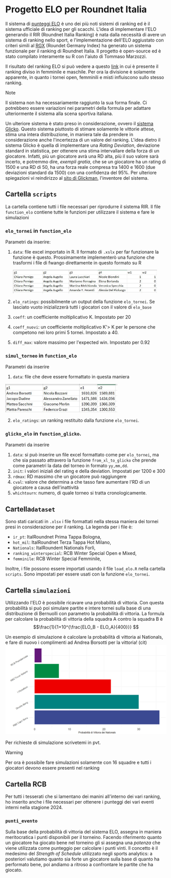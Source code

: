# Progetto ELO per Roundnet Italia

Il sistema di [punteggi ELO](https://it.m.wikipedia.org/wiki/Elo_(scacchi)) è uno dei più noti sistemi di ranking ed è il sistema ufficiale di ranking per gli scacchi.
L'idea di implementare l'ELO generando il RIR (Roundnet Italia Ranking) è nata dalla necessità di avere un sistema di ranking nello sport, e l'implementazione dell'ELO aggiustato con criteri simili al [RGX](https://playerzone.roundnetgermany.de/ranking/rg-index/) (Roundet Germany Index) ha generato un sistema funzionale per il ranking di Roundnet Italia.
Il progetto è open-source ed è stato compilato interamente su R con l'aiuto di Tommaso Marzozzi.

Il risultato del ranking ELO si può vedere a questo [link](https://docs.google.com/spreadsheets/d/13FbtZEBHiLP55SYc5CCueYtzcvP2WgjJUsmjRe2vlCk/edit?usp=sharing) in cui è presente il ranking diviso in femminile e maschile. 
Per ora la divisione è solamente apparente, in quanto i tornei open, femminili e misti influiscono sullo stesso ranking.

>[!NOTE]  
>Il sistema non ha necessariamente raggiunto la sua forma finale. Ci potrebbero essere variazioni nei parametri della formula per adattare ulteriormente il sistema alla scena sportiva italiana.

Un ulteriore sistema è stato preso in considerazione, ovvero il [sistema Glicko](https://en.wikipedia.org/wiki/Glicko_rating_system). Questo sistema piuttosto di stimare solamente le vittorie attese, stima una intera distribuzione, in maniera tale da prendere in considerazione anche l'incertezza di un valore del ranking. 
L'idea dietro il sistema Glicko è quella di implementare una *Rating Deviation*, deviazione standard in statistica, per ottenere una stima intervallare della forza di un giocatore. 
Infatti, più un giocatore avrà una RD alta, più il suo valore sarà incerto, e potremmo dire, *exempli gratia*, che se un giocatore ha un rating di 1500 e una RD di 50, ha una forza reale compresa tra 1400 e 1600 (due deviazioni standard da 1500) con una confidenza del 95%. Per ulteriore spiegazioni vi reindirizzo al [sito di Glickman](http://www.glicko.net/glicko/glicko.pdf), l'inventore del sistema.

## Cartella `scripts` 
La cartella contiene tutti i file necessari per riprodurre il sistema RIR. 
Il file `function_elo` contiene tutte le funzioni per utilizzare il sistema e fare le simulazioni

### `elo_tornei` in `function_elo`
Parametri da inserire:  
1. `data`: file excel importato in R. Il formato di `.xslx` per far funzionare la funzione è questo. Prossimamente implementerò una funzione che trasformi i file di fwango direttamente in questo formato su R

    <img src="https://github.com/FedericoGrazi/elo_roundent_italia/blob/main/datasets/esempio dataset input.jpg?raw=true" alt="plot" width="450"/>
2. `elo_ratings`: possibilmente un output della funzione `elo_tornei`. Se lasciato vuoto inizializzerà tutti i giocatori con il valore di `elo_base`
3. `coeff`: un coefficiente moltiplicativo K. Impostato per 20
4. `coeff_nuovi`: un coefficiente moltiplicativo K'> K per le persone che competono nei loro primi 5 tornei. Impostato a 40.
5. `diff_max`: valore massimo per l'expected win. Impostato per 0.92
   

### `simul_torneo` in `function_elo`
Parametri da inserire
1. `data`: file che deve essere formattato in questa maniera

<img src="https://github.com/FedericoGrazi/elo_roundent_italia/blob/main/simulazioni/input simmul.jpg?raw=true" alt="plot" width="350"/>

2. `elo_ratings`: un ranking restituito dalla funzione `elo_tornei`.

### `glicko_elo` in `function_glicko`.
Parametri da inserire
1. `data`: si può inserire un file excel formattato come per `elo_tornei`, ma che sia passato attravero la funzione `from_xl_to_glicko` che prende come parametri la data del torneo in formato `yy,mm,dd`.
2. `init`: i valori iniziali del rating e della deviation. Impostati per 1200 e 300
3. `rdmax`: RD massimo che un giocatore può raggiungere
4. `cval`: valore che determina a che tasso fare aumentare l'RD di un giocatore a causa dell'inattività
5. `whichtourn`: numero, di quale torneo si tratta cronologicamente.
   
## Cartella`dataset`
Sono stati caricati in `.xlsx` i file formattati nella stessa maniera dei tornei presi in considerazione per il ranking.
La legenda per i file è:
  
  - `ir_pt`: ItalRoundnet Prima Tappa Bologna,
  - `hot_mil`: ItalRoundnet Terza Tappa Hot Milano,
  - `Nationals`: ItalRoundent Nationals Forlì,
  - `ranking_winterspecial`: RCB Winter Special Open e Mixed,
  - `femminile`: RCB Winter Special Femminile,

Inoltre, i file possono essere importati usando il file `load_elo.R` nella cartella `scripts`. Sono impostati per essere usati con la funzione `elo_tornei`.

## Cartella `simulazioni`
Utilizzando l'ELO è possibile ricavare una probabilità di vittoria. Con questa probabilità si può poi simulare partite e intere tornei sulla base di una distribuzione di Bernuolli con parametro la probabilità di vittoria. 
La formula per calcolare la probabilità di vittoria della squadra A contro la squadra B è
$$\frac{1}{1+10^{\frac{ELO_B - ELO_A}{400}}} $$

Un esempio di simulazione è calcolare la probabilità di vittoria ai Nationals, e fare di nuovo i complimenti ad Andrea Borsotti per la vittoria! (cit)
<img src="https://github.com/FedericoGrazi/elo_roundent_italia/blob/main/simulazioni/esempio_simulazione_nationals.jpg?raw=true" alt="plot" width="650"/>

Per richieste di simulazione scrivetemi in pvt.

>[!WARNING]  
>Per ora è possibile fare simulazioni solamente con 16 squadre e tutti i giocatori devono essere presenti nel ranking


## Cartella RCB
Per tutti i tesserati che si lamentano dei manini all'interno dei vari ranking, ho inserito anche i file necessari per ottenere i punteggi dei vari eventi interni nella stagione 2024.

### `punti_evento`
Sulla base della probabilità di vittoria del sistema ELO, assegna in maniera meritocratica i punti disponibili per il torneino. 
Facendo riferimento quanto un giocatore ha giocato bene nel torneino gli si assegna una *potenza* che viene utilizzata come punteggio per calcolare i punti vinti.
Il concetto è il medesimo del *Strength of Schedule* utilizzato negli sports analytics: a posteriori valutiamo quanto sia forte un giocatore sulla base di quanto ha performato bene, poi andiamo a ritroso a confrontare le partite che ha giocato.

